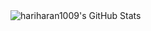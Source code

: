 <img src="https://github-readme-streak-stats.herokuapp.com/?user=hariharan1009&theme=chartreuse-dark&hide_border=true" alt="hariharan1009's GitHub Stats" />
